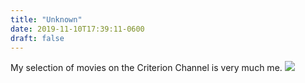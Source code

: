 ```yaml
---
title: "Unknown"
date: 2019-11-10T17:39:11-0600
draft: false
---
```


My selection of movies on the Criterion Channel is very much me.
![](/images/2019/f68686a7d7.jpg)
